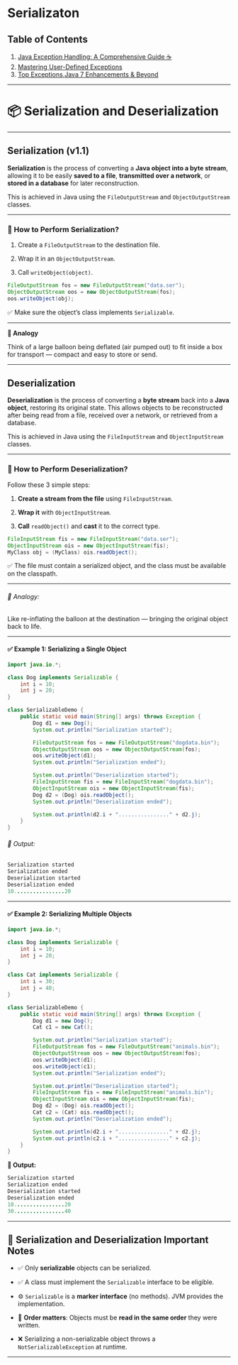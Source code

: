 # Serializaton

## Table of Contents

1. [Java Exception Handling: A Comprehensive Guide ☕](https://github.com/Rajeev-singh-git/Java_Interview_Question/blob/main/Readme/ExceptionHandling/concept/01_%20Exception_Core_Concepts.md)
2. [Mastering User-Defined Exceptions](https://github.com/Rajeev-singh-git/Java_Interview_Question/blob/main/Readme/ExceptionHandling/concept/02_Custom%20Exceptions.md)
3. [Top Exceptions,Java 7 Enhancements & Beyond](https://github.com/Rajeev-singh-git/Java_Interview_Question/blob/main/Readme/ExceptionHandling/concept/03_Advanced_Exception_Topics.md)

---

# 📦 Serialization and Deserialization

---

## Serialization (v1.1)

**Serialization** is the process of converting a **Java object into a byte stream**, allowing it to be easily **saved to a file**, **transmitted over a network**, or **stored in a database** for later reconstruction.

This is achieved in Java using the `FileOutputStream` and `ObjectOutputStream` classes.

---

### 🔧 How to Perform Serialization?

1. Create a `FileOutputStream` to the destination file.

2. Wrap it in an `ObjectOutputStream`.

3. Call `writeObject(object)`.

```java
FileOutputStream fos = new FileOutputStream("data.ser");
ObjectOutputStream oos = new ObjectOutputStream(fos);
oos.writeObject(obj);
```

✅ Make sure the object’s class implements `Serializable`.

---

**🎈 Analogy**

Think of a large balloon being deflated (air pumped out) to fit inside a box for transport — compact and easy to store or send.

---

## Deserialization

**Deserialization** is the process of converting a **byte stream** back into a **Java object**, restoring its original state. This allows objects to be reconstructed after being read from a file, received over a network, or retrieved from a database.

This is achieved in Java using the `FileInputStream` and `ObjectInputStream` classes.

---

### 🔧 How to Perform Deserialization?

Follow these 3 simple steps:

1. **Create a stream from the file** using `FileInputStream`.

2. **Wrap it** with `ObjectInputStream`.

3. **Call** `readObject()` and **cast** it to the correct type.

```java
FileInputStream fis = new FileInputStream("data.ser");
ObjectInputStream ois = new ObjectInputStream(fis);
MyClass obj = (MyClass) ois.readObject();
```

✅ The file must contain a serialized object, and the class must be available on the classpath.

---

###### 🎈 Analogy:

Like re-inflating the balloon at the destination — bringing the original object back to life.

---

#### ✅ Example 1: Serializing a Single Object

```java
import java.io.*;

class Dog implements Serializable {
    int i = 10;
    int j = 20;
}

class SerializableDemo {
    public static void main(String[] args) throws Exception {
        Dog d1 = new Dog();
        System.out.println("Serialization started");

        FileOutputStream fos = new FileOutputStream("dogdata.bin");
        ObjectOutputStream oos = new ObjectOutputStream(fos);
        oos.writeObject(d1);
        System.out.println("Serialization ended");

        System.out.println("Deserialization started");
        FileInputStream fis = new FileInputStream("dogdata.bin");
        ObjectInputStream ois = new ObjectInputStream(fis);
        Dog d2 = (Dog) ois.readObject();
        System.out.println("Deserialization ended");

        System.out.println(d2.i + "................" + d2.j);
    }
}
```

###### 🧾 Output:

```java
Serialization started  
Serialization ended  
Deserialization started  
Deserialization ended  
10................20
```

---

#### ✅ Example 2: Serializing Multiple Objects

```java
import java.io.*;

class Dog implements Serializable {
    int i = 10;
    int j = 20;
}

class Cat implements Serializable {
    int i = 30;
    int j = 40;
}

class SerializableDemo {
    public static void main(String[] args) throws Exception {
        Dog d1 = new Dog();
        Cat c1 = new Cat();

        System.out.println("Serialization started");
        FileOutputStream fos = new FileOutputStream("animals.bin");
        ObjectOutputStream oos = new ObjectOutputStream(fos);
        oos.writeObject(d1);
        oos.writeObject(c1);
        System.out.println("Serialization ended");

        System.out.println("Deserialization started");
        FileInputStream fis = new FileInputStream("animals.bin");
        ObjectInputStream ois = new ObjectInputStream(fis);
        Dog d2 = (Dog) ois.readObject();
        Cat c2 = (Cat) ois.readObject();
        System.out.println("Deserialization ended");

        System.out.println(d2.i + "................" + d2.j);
        System.out.println(c2.i + "................" + c2.j);
    }
}
```

**🧾 Output:**

```java
Serialization started  
Serialization ended  
Deserialization started  
Deserialization ended  
10................20  
30................40
```

---

## 📌 Serialization and Deserialization  Important Notes

- ✅ Only **serializable** objects can be serialized.

- ✅ A class must implement the `Serializable` interface to be eligible.

- ⚙️ `Serializable` is a **marker interface** (no methods). JVM provides the implementation.

- 🔄 **Order matters**: Objects must be **read in the same order** they were written.

- ❌ Serializing a non-serializable object throws a `NotSerializableException` at runtime.

---


